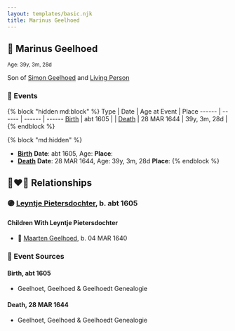 ```yaml
---
layout: templates/basic.njk
title: Marinus Geelhoed
---
```

## 🔵 Marinus Geelhoed
<small>Age: 39y, 3m, 28d</small>

Son of [Simon Geelhoed](/people/7/784264) and [Living Person](/people/1/19894026)

### 📆 Events

{% block "hidden md:block" %}
Type | Date | Age at Event | Place
------ | ------ | ------ | ------
[Birth](#event-event-2) | abt 1605 |  |
[Death](#event-event-3) | 28 MAR 1644 | 39y, 3m, 28d |
{% endblock %}

{% block "md:hidden" %}
- **[Birth](#event-event-2)**
**Date**: abt 1605, Age:
**Place**:
- **[Death](#event-event-3)**
**Date**: 28 MAR 1644, Age: 39y, 3m, 28d
**Place**:
{% endblock %}

## 👩‍❤️‍👨 Relationships

### 🟣 [Leyntje Pietersdochter](/people/3/34853086), b. abt 1605

#### Children With Leyntje Pietersdochter
* 🔵 [Maarten Geelhoed](/people/7/7846330), b. 04 MAR 1640
### 📰 Event Sources

#### <a id="event-event-2"></a> Birth, abt 1605
* Geelhoet, Geelhoed & Geelhoedt Genealogie

#### <a id="event-event-3"></a> Death, 28 MAR 1644
* Geelhoet, Geelhoed & Geelhoedt Genealogie
